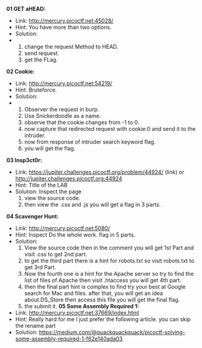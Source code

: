 **01 GET aHEAD:**
  -  Link: http://mercury.picoctf.net:45028/
  -  Hint: You have more than two options.
  -  Solution:
  -   1. change the request Method to HEAD.
      2. send request.
      3. get the FLag.

 **02 Cookie:**
  - Link: http://mercury.picoctf.net:54219/
  - Hint: Bruteforce.
  - Solution:
  -   1. Observer the request in burp.
      2. Use Snickerdoodle as a name.
      3. observe that the cookie changes from -1 to 0.
      4. now capture that redirected request with cookie:0 and send it to the intruder.
      5. now from response of intruder search keyword flag.
      6. you will get the flag.
  
**03 Insp3ct0r:**
  - Link: https://jupiter.challenges.picoctf.org/problem/44924/ (link) or http://jupiter.challenges.picoctf.org:44924
  - Hint: Title of the LAB
  - Solution: Inspect the page
      1. view the source code.
      2. then view the .css and .js you will get a flag in 3 parts.

**04 Scavenger Hunt:**
  - Link: http://mercury.picoctf.net:5080/
  - Hint: Inspect Do the whole work. flag in 5 parts.
  - Solution:
      1. View the source code then in the comment you will get 1st Part and visit .css to get 2nd part.
      2. to get the third part there is a hint for robots.txt so visit robots.txt to get 3rd Part.
      3. Now the fourth one is a hint for the Apache server so try to find the list of files of Apache then visit .htaccess you will get 4th part. 
      4. then the final part hint is complex to find try your best at Google search for Mac and files. after that, you will get an idea about.DS_Store then access this file you will get the final flag.
      5. the submit it.
**05 Some Assembly Required 1:**
  - Link: http://mercury.picoctf.net:37669/index.html
  - Hint: Really hard for me I just prefer the following article. you can skip the rename part 
  - Solution: https://medium.com/@quackquackquack/picoctf-solving-some-assembly-required-1-f62e140ada03
